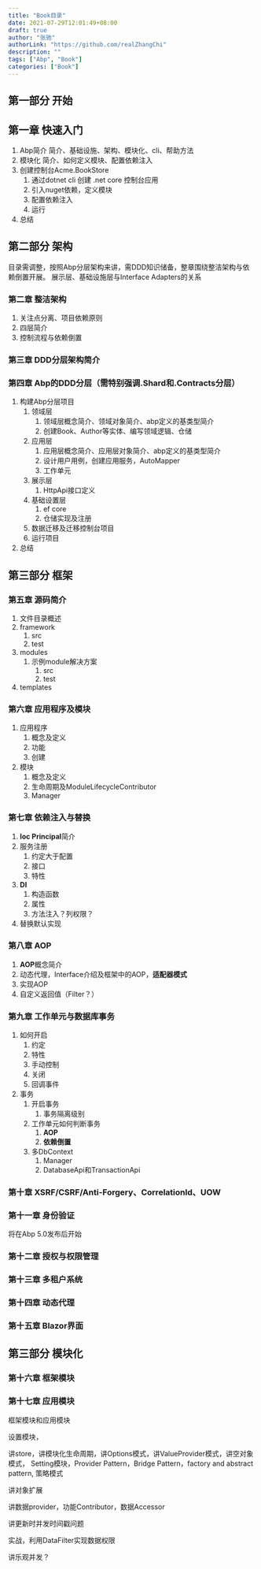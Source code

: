 ```yaml
---
title: "Book目录"
date: 2021-07-29T12:01:49+08:00
draft: true
author: "张驰"
authorLink: "https://github.com/realZhangChi"
description: ""
tags: ["Abp", "Book"]
categories: ["Book"]
---
```


## 第一部分 开始

## 第一章 快速入门

1. Abp简介
   简介、基础设施、架构、模块化、cli、帮助方法
2. 模块化
   简介、如何定义模块、配置依赖注入
3. 创建控制台Acme.BookStore
   1. 通过dotnet cli 创建 .net core 控制台应用
   2. 引入nuget依赖，定义模块
   3. 配置依赖注入
   4. 运行
4. 总结

## 第二部分 架构

目录需调整，按照Abp分层架构来讲，需DDD知识储备，整章围绕整洁架构与依赖倒置开展。
展示层、基础设施层与Interface Adapters的关系

### 第二章 整洁架构

1. 关注点分离、项目依赖原则
2. 四层简介
3. 控制流程与依赖倒置

### 第三章 DDD分层架构简介

### 第四章 Abp的DDD分层（需特别强调.Shard和.Contracts分层）

1. 构建Abp分层项目
   1. 领域层
      1. 领域层概念简介、领域对象简介、abp定义的基类型简介
      2. 创建Book、Author等实体、编写领域逻辑、仓储
   2. 应用层
      1. 应用层概念简介、应用层对象简介、abp定义的基类型简介
      2. 设计用户用例，创建应用服务，AutoMapper
      3. 工作单元
   3. 展示层
      1. HttpApi接口定义
   4. 基础设置层
      1. ef core
      2. 仓储实现及注册
   5. 数据迁移及迁移控制台项目
   6. 运行项目
2. 总结

## 第三部分 框架

### 第五章 源码简介

1. 文件目录概述
2. framework
   1. src
   2. test
3. modules
   1. 示例module解决方案
      1. src
      2. test
4. templates

### 第六章 应用程序及模块

1. 应用程序
   1. 概念及定义
   2. 功能
   3. 创建
2. 模块
   1. 概念及定义
   2. 生命周期及ModuleLifecycleContributor
   3. Manager

### 第七章 依赖注入与替换

1. **Ioc Principal**简介
2. 服务注册
   1. 约定大于配置
   2. 接口
   3. 特性
3. **DI**
   1. 构造函数
   2. 属性
   3. 方法注入？列权限？
4. 替换默认实现

### 第八章 AOP

1. **AOP**概念简介
2. 动态代理，Interface介绍及框架中的AOP，**适配器模式**
3. 实现AOP
4. 自定义返回值（Filter？）

### 第九章 工作单元与数据库事务

1. 如何开启
   1. 约定
   2. 特性
   3. 手动控制
   4. 关闭
   5. 回调事件
2. 事务
   1. 开启事务
      1. 事务隔离级别
   2. 工作单元如何判断事务
      1. **AOP**
      2. **依赖倒置**
   3. 多DbContext
      1. Manager
      2. DatabaseApi和TransactionApi

### 第十章 XSRF/CSRF/Anti-Forgery、CorrelationId、UOW

### 第十一章 身份验证

将在Abp 5.0发布后开始

### 第十二章 授权与权限管理

### 第十三章 多租户系统

### 第十四章 动态代理

### 第十五章 Blazor界面

## 第三部分 模块化

### 第十六章 框架模块

### 第十七章 应用模块

框架模块和应用模块

设置模块，

讲store，讲模块化生命周期，讲Options模式，讲ValueProvider模式，讲空对象模式，
Setting模块，Provider Pattern，Bridge Pattern，factory and abstract pattern, 策略模式

讲对象扩展

讲数据provider，功能Contributor，数据Accessor

讲更新时并发时间戳问题

实战，利用DataFilter实现数据权限

讲乐观并发？

